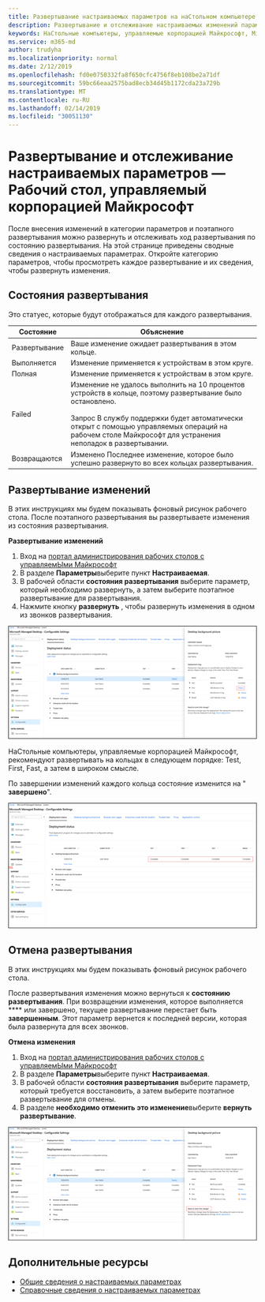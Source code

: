 ```yaml
---
title: Развертывание настраиваемых параметров на наСтольном компьютере, управляемом Майкрософт
description: Развертывание и отслеживание настраиваемых изменений параметров на наСтольном компьютере, управляемом Майкрософт.
keywords: НаСтольные компьютеры, управляемые корпорацией Майкрософт, Microsoft 365, служба, документация, развертывание, поэтапное развертывание, настраиваемые параметры
ms.service: m365-md
author: trudyha
ms.localizationpriority: normal
ms.date: 2/12/2019
ms.openlocfilehash: fd0e0750332fa8f650cfc4756f8eb108be2a71df
ms.sourcegitcommit: 59bc66eaa2575bad8ecb34d45b1172cda23a729b
ms.translationtype: MT
ms.contentlocale: ru-RU
ms.lasthandoff: 02/14/2019
ms.locfileid: "30051130"
---
```

# <a name="deploy-and-track-configurable-settings---microsoft-managed-desktop"></a>Развертывание и отслеживание настраиваемых параметров — Рабочий стол, управляемый корпорацией Майкрософт

После внесения изменений в категории параметров и поэтапного развертывания можно развернуть и отслеживать ход развертывания по состоянию развертывания. На этой странице приведены сводные сведения о настраиваемых параметрах. Откройте категорию параметров, чтобы просмотреть каждое развертывание и их сведения, чтобы развернуть изменения. 

## <a name="deployment-statuses"></a>Состояния развертывания 

Это статуес, которые будут отображаться для каждого развертывания.

Состояние  | Объяснение 
--- | --- 
Развертывание | Ваше изменение ожидает развертывания в этом кольце.
Выполняется | Изменение применяется к устройствам в этом круге. 
Полная | Изменение применяется к устройствам в этом круге. 
Failed | Изменение не удалось выполнить на 10 процентов устройств в кольце, поэтому развертывание было остановлено.<br><br> Запрос В службу поддержки будет автоматически открыт с помощью управляемых операций на рабочем столе Майкрософт для устранения неполадок в развертывании. 
Возвращаются | Изменено Последнее изменение, которое было успешно развернуто во всех кольцах развертывания.

## <a name="deploy-changes"></a>Развертывание изменений

В этих инструкциях мы будем показывать фоновый рисунок рабочего стола. После поэтапного развертывания вы развертываете изменения из состояния развертывания. 

**Развертывание изменений**

1. Вход на [портал администрирования рабочих столов с управляемЫми Майкрософт](http://aka.ms/mwaasportal)
2. В разделе **Параметры**выберите пункт **Настраиваемая**.
3. В рабочей области **состояния развертывания** выберите параметр, который необходимо развернуть, а затем выберите поэтапное развертывание для развертывания.
4. Нажмите кнопку **развернуть** , чтобы развернуть изменения в одном из звонков развертывания.

![Общие сведения о состоянии развертывания настраиваемых параметров](images/deploy-cs-overview.png)

НаСтольные компьютеры, управляемые корпорацией Майкрософт, рекомендуют развертывать на кольцах в следующем порядке: Test, First, Fast, а затем в широком смысле. 

По завершении изменений каждого кольца состояние изменится на " **завершено**".

![Развертывание настраиваемых параметров завершено](images/config-setting-complete.png)

## <a name="revert-deployment"></a>Отмена развертывания

В этих инструкциях мы будем показывать фоновый рисунок рабочего стола. 

После развертывания изменения можно вернуться к **состоянию развертывания**. При возвращении изменения, которое выполняется **** или завершено, текущее развертывание перестает быть **завершенным**. Этот параметр вернется к последней версии, которая была развернута для всех звонков. 

**Отмена изменения**
1. Вход на [портал администрирования рабочих столов с управляемЫми Майкрософт](http://aka.ms/mwaasportal)
2. В разделе **Параметры**выберите пункт **Настраиваемая**.
3. В рабочей области **состояния развертывания** выберите параметр, который требуется восстановить, а затем выберите поэтапное развертывание для отмены.
4. В разделе **необходимо отменить это изменение**выберите **вернуть развертывание**.

![Возврат настраиваемых параметров развертывания](images/config-setting-revert.png) 

## <a name="additional-resources"></a>Дополнительные ресурсы
- [Общие сведения о настраиваемых параметрах](config-setting-overview.md)
- [Справочные сведения о настраиваемых параметрах](config-setting-ref.md) 